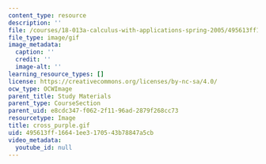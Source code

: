 ```yaml
---
content_type: resource
description: ''
file: /courses/18-013a-calculus-with-applications-spring-2005/495613ff16641ee3170543b78847a5cb_cross_purple.gif
file_type: image/gif
image_metadata:
  caption: ''
  credit: ''
  image-alt: ''
learning_resource_types: []
license: https://creativecommons.org/licenses/by-nc-sa/4.0/
ocw_type: OCWImage
parent_title: Study Materials
parent_type: CourseSection
parent_uid: e8cdc347-f062-2f11-96ad-2879f268cc73
resourcetype: Image
title: cross_purple.gif
uid: 495613ff-1664-1ee3-1705-43b78847a5cb
video_metadata:
  youtube_id: null
---
```

